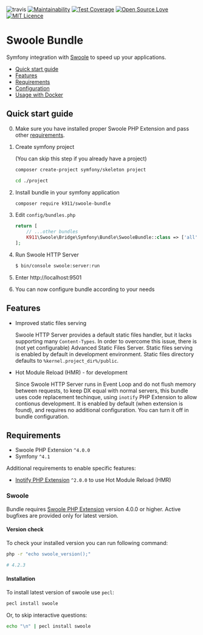 ![travis](https://api.travis-ci.org/k911/swoole-bundle.svg?branch=develop)
[![Maintainability](https://api.codeclimate.com/v1/badges/1d73a214622bba769171/maintainability)](https://codeclimate.com/github/k911/swoole-bundle/maintainability)
[![Test Coverage](https://api.codeclimate.com/v1/badges/1d73a214622bba769171/test_coverage)](https://codeclimate.com/github/k911/swoole-bundle/test_coverage)
[![Open Source Love](https://badges.frapsoft.com/os/v1/open-source.svg?v=103)](https://github.com/ellerbrock/open-source-badges/)
[![MIT Licence](https://badges.frapsoft.com/os/mit/mit.svg?v=103)](https://opensource.org/licenses/mit-license.php)

# Swoole Bundle
Symfony integration with [Swoole](https://www.swoole.co.uk/) to speed up your applications.

- [Quick start guide](#quick-start-guide)
- [Features](#features)
- [Requirements](#requirements)
- [Configuration](./docs/configuration-reference.md)
- [Usage with Docker](./docs/docker-usage.md)

## Quick start guide
0. Make sure you have installed proper Swoole PHP Extension and pass other [requirements](#requirements).

1. Create symfony project

    (You can skip this step if you already have a project)

    ```bash
    composer create-project symfony/skeleton project

    cd ./project
    ```

2. Install bundle in your symfony application

    ```bash
    composer require k911/swoole-bundle
    ```

3. Edit `config/bundles.php`

    ```php
    return [
        // ...other bundles
        K911\Swoole\Bridge\Symfony\Bundle\SwooleBundle::class => ['all' => true],
    ];
    ```

4. Run Swoole HTTP Server

    ```bash
    $ bin/console swoole:server:run
    ```

5. Enter http://localhost:9501

6. You can now configure bundle according to your needs

## Features

- Improved static files serving
    
    Swoole HTTP Server provides a default static files handler, but it lacks supporting many `Content-Types`. In order to overcome this issue, there is (not yet configurable) Advanced Static Files Server. Static files serving is enabled by default in development environment. Static files directory defaults to `%kernel.project_dir%/public`. 

- Hot Module Reload (HMR) - for development

    Since Swoole HTTP Server runs in Event Loop and do not flush memory between requests, to keep DX equal with normal servers, this bundle uses code replacement techinque, using `inotify` PHP Extension to allow contionus development. It is enabled by default (when extension is found), and requires no additional configuration. You can turn it off in bundle configuration. 

## Requirements

- Swoole PHP Extension `^4.0.0`
- Symfony `^4.1`

Additional requirements to enable specific features:
- [Inotify PHP Extension](https://pecl.php.net/package/inotify) `^2.0.0` to use Hot Module Reload (HMR)

### Swoole
Bundle requires [Swoole PHP Extension](https://github.com/swoole/swoole-src) version 4.0.0 or higher. Active bugfixes are provided only for latest version.


#### Version check
To check your installed version you can run following command:

```bash
php -r "echo swoole_version();"

# 4.2.3
```

#### Installation

To install latest version of swoole use `pecl`:

```bash
pecl install swoole
```

Or, to skip interactive questions:

```bash
echo "\n" | pecl install swoole 
```




